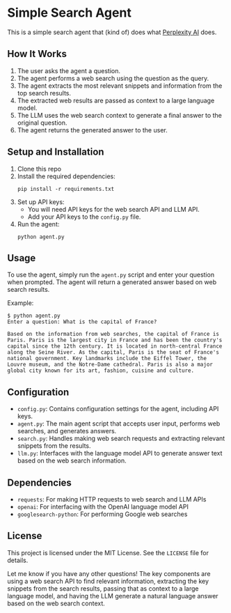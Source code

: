 # Simple Search Agent

This is a simple search agent that (kind of) does what [Perplexity AI](https://www.perplexity.ai/) does.

## How It Works

1. The user asks the agent a question.
2. The agent performs a web search using the question as the query.
3. The agent extracts the most relevant snippets and information from the top search results. 
4. The extracted web results are passed as context to a large language model.
5. The LLM uses the web search context to generate a final answer to the original question.
6. The agent returns the generated answer to the user.

## Setup and Installation

1. Clone this repo
2. Install the required dependencies:
   ```
   pip install -r requirements.txt
   ```
3. Set up API keys:
   - You will need API keys for the web search API and LLM API. 
   - Add your API keys to the `config.py` file.
4. Run the agent:
   ```
   python agent.py
   ```

## Usage

To use the agent, simply run the `agent.py` script and enter your question when prompted. The agent will return a generated answer based on web search results.

Example:
```
$ python agent.py
Enter a question: What is the capital of France?

Based on the information from web searches, the capital of France is Paris. Paris is the largest city in France and has been the country's capital since the 12th century. It is located in north-central France along the Seine River. As the capital, Paris is the seat of France's national government. Key landmarks include the Eiffel Tower, the Louvre museum, and the Notre-Dame cathedral. Paris is also a major global city known for its art, fashion, cuisine and culture.
```

## Configuration

- `config.py`: Contains configuration settings for the agent, including API keys.
- `agent.py`: The main agent script that accepts user input, performs web searches, and generates answers.
- `search.py`: Handles making web search requests and extracting relevant snippets from the results.
- `llm.py`: Interfaces with the language model API to generate answer text based on the web search information.

## Dependencies 

- `requests`: For making HTTP requests to web search and LLM APIs
- `openai`: For interfacing with the OpenAI language model API
- `googlesearch-python`: For performing Google web searches

## License

This project is licensed under the MIT License. See the `LICENSE` file for details.

Let me know if you have any other questions! The key components are using a web search API to find relevant information, extracting the key snippets from the search results, passing that as context to a large language model, and having the LLM generate a natural language answer based on the web search context.